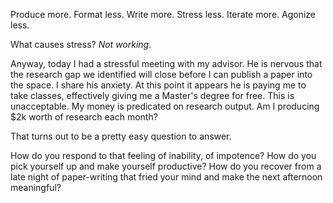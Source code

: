 Produce more. Format less.
Write more. Stress less.
Iterate more. Agonize less.

What causes stress? _Not working_.

Anyway, today I had a stressful meeting with my advisor. He is nervous that the research gap we identified will close before I can publish a paper into the space. I share his anxiety. At this point it appears he is paying me to take classes, effectively giving me a Master's degree for free. This is unacceptable. My money is predicated on research output. Am I producing $2k worth of research each month?

That turns out to be a pretty easy question to answer.

How do you respond to that feeling of inability, of impotence? How do you pick yourself up and make yourself productive? How do you recover from a late night of paper-writing that fried your mind and make the next afternoon meaningful? 